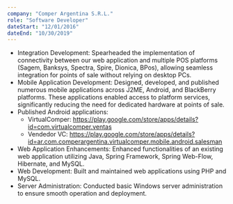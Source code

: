 ```yaml
---
company: "Comper Argentina S.R.L."
role: "Software Developer"
dateStart: "12/01/2016"
dateEnd: "10/30/2019"
---
```


- Integration Development: Spearheaded the implementation of connectivity between our web application and multiple POS platforms (Sagem, Banksys, Spectra, Spire, Dionica, BPos), allowing seamless integration for points of sale without relying on desktop PCs.
- Mobile Application Development: Designed, developed, and published numerous mobile applications across J2ME, Android, and BlackBerry platforms. These applications enabled access to platform services, significantly reducing the need for dedicated hardware at points of sale.
- Published Android applications:
	- VirtualComper: https://play.google.com/store/apps/details?id=com.virtualcomper.ventas
	- Vendedor VC: https://play.google.com/store/apps/details?id=ar.com.comperargentina.virtualcomper.mobile.android.salesman
- Web Application Enhancements: Enhanced functionalities of an existing web application utilizing Java, Spring Framework, Spring Web-Flow, Hibernate, and MySQL.
- Web Development: Built and maintained web applications using PHP and MySQL.
- Server Administration: Conducted basic Windows server administration to ensure smooth operation and deployment.
